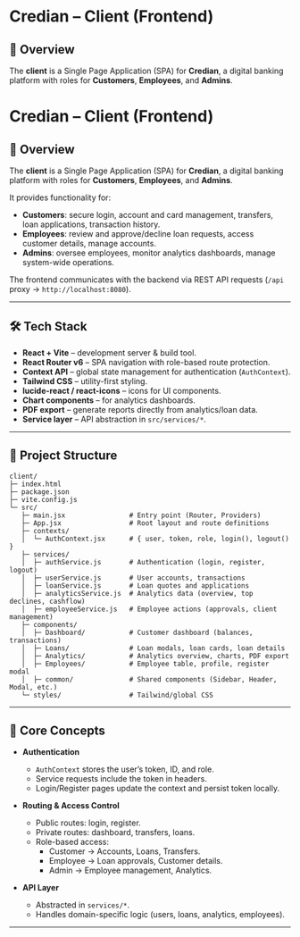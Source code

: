 # Credian – Client (Frontend)

## 🧭 Overview

The **client** is a Single Page Application (SPA) for **Credian**, a digital banking platform with roles for **Customers**, **Employees**, and **Admins**.  

# Credian – Client (Frontend)

## 🧭 Overview

The **client** is a Single Page Application (SPA) for **Credian**, a digital banking platform with roles for **Customers**, **Employees**, and **Admins**.  

It provides functionality for:  
- **Customers**: secure login, account and card management, transfers, loan applications, transaction history.  
- **Employees**: review and approve/decline loan requests, access customer details, manage accounts.  
- **Admins**: oversee employees, monitor analytics dashboards, manage system-wide operations.  

The frontend communicates with the backend via REST API requests (`/api` proxy → `http://localhost:8080`).

---

## 🛠️ Tech Stack

- **React + Vite** – development server & build tool.  
- **React Router v6** – SPA navigation with role-based route protection.  
- **Context API** – global state management for authentication (`AuthContext`).  
- **Tailwind CSS** – utility-first styling.  
- **lucide-react / react-icons** – icons for UI components.  
- **Chart components** – for analytics dashboards.  
- **PDF export** – generate reports directly from analytics/loan data.  
- **Service layer** – API abstraction in `src/services/*`.  

---

## 📁 Project Structure

```text
client/
├─ index.html
├─ package.json
├─ vite.config.js
└─ src/
   ├─ main.jsx                # Entry point (Router, Providers)
   ├─ App.jsx                 # Root layout and route definitions
   ├─ contexts/
   │  └─ AuthContext.jsx      # { user, token, role, login(), logout() }
   ├─ services/
   │  ├─ authService.js       # Authentication (login, register, logout)
   │  ├─ userService.js       # User accounts, transactions
   │  ├─ loanService.js       # Loan quotes and applications
   │  ├─ analyticsService.js  # Analytics data (overview, top declines, cashflow)
   │  ├─ employeeService.js   # Employee actions (approvals, client management)
   ├─ components/
   │  ├─ Dashboard/           # Customer dashboard (balances, transactions)
   │  ├─ Loans/               # Loan modals, loan cards, loan details
   │  ├─ Analytics/           # Analytics overview, charts, PDF export
   │  ├─ Employees/           # Employee table, profile, register modal
   │  ├─ common/              # Shared components (Sidebar, Header, Modal, etc.)
   └─ styles/                 # Tailwind/global CSS
```

---

## 🔑 Core Concepts

- **Authentication**  
  - `AuthContext` stores the user’s token, ID, and role.  
  - Service requests include the token in headers.  
  - Login/Register pages update the context and persist token locally.  

- **Routing & Access Control**  
  - Public routes: login, register.  
  - Private routes: dashboard, transfers, loans.  
  - Role-based access:  
    - Customer → Accounts, Loans, Transfers.  
    - Employee → Loan approvals, Customer details.  
    - Admin → Employee management, Analytics.  

- **API Layer**  
  - Abstracted in `services/*`.  
  - Handles domain-specific logic (users, loans, analytics, employees).  

---

